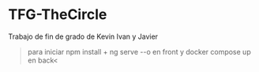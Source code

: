 # TFG-TheCircle
Trabajo de fin de grado de Kevin Ivan y Javier
>para iniciar npm install + ng serve --o en front y
docker compose up en back<

